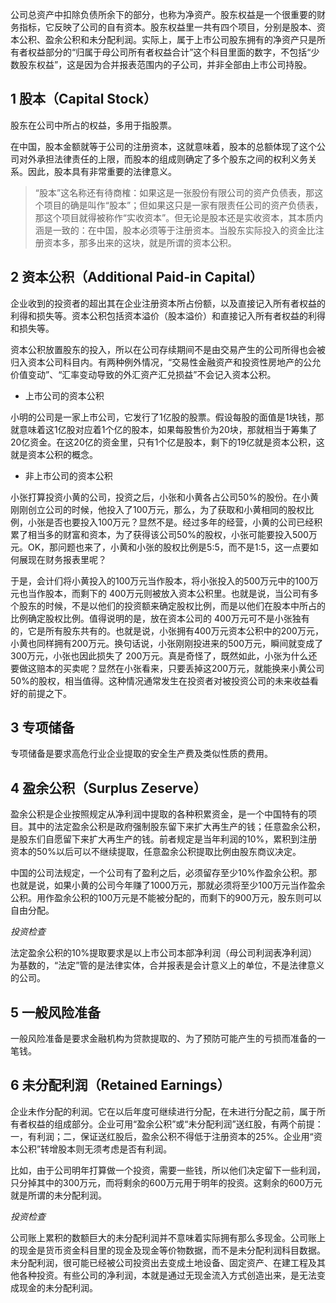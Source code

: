 公司总资产中扣除负债所余下的部分，也称为净资产。股东权益是一个很重要的财务指标，它反映了公司的自有资本。股东权益里一共有四个项目，分别是股本、资本公积、盈余公积和未分配利润。实际上，属于上市公司股东拥有的净资产只是所有者权益部分的“归属于母公司所有者权益合计”这个科目里面的数字，不包括“少数股东权益”，这是因为合并报表范围内的子公司，并非全部由上市公司持股。

## 1 股本（Capital Stock）

股东在公司中所占的权益，多用于指股票。

在中国，股本金额就等于公司的注册资本，这就意味着，股本的总额体现了这个公司对外承担法律责任的上限，而股本的组成则确定了多个股东之间的权利义务关系。因此，股本具有非常重要的法律意义。

>“股本”这名称还有待商榷：如果这是一张股份有限公司的资产负债表，那这个项目的确是叫作“股本”；但如果这只是一家有限责任公司的资产负债表，那这个项目就得被称作“实收资本”。但无论是股本还是实收资本，其本质内涵是一致的：在中国，股本必须等于注册资本。当股东实际投入的资金比注册资本多，那多出来的这块，就是所谓的资本公积。

## 2 资本公积（Additional Paid-in Capital）

企业收到的投资者的超出其在企业注册资本所占份额，以及直接记入所有者权益的利得和损失等。资本公积包括资本溢价（股本溢价）和直接记入所有者权益的利得和损失等。

资本公积放置股东的投入，所以在公司存续期间不是由交易产生的公司所得也会被归入资本公司科目内。有两种例外情况，“交易性金融资产和投资性房地产的公允价值变动”、“汇率变动导致的外汇资产汇兑损益”不会记入资本公积。

- 上市公司的资本公积

小明的公司是一家上市公司，它发行了1亿股的股票。假设每股的面值是1块钱，那就意味着这1亿股对应着1个亿的股本，如果每股售价为20块，那就相当于筹集了20亿资金。在这20亿的资金里，只有1个亿是股本，剩下的19亿就是资本公积，这就是资本公积的概念。

- 非上市公司的资本公积

小张打算投资小黄的公司，投资之后，小张和小黄各占公司50%的股份。在小黄刚刚创立公司的时候，他投入了100万元，那么，为了获取和小黄相同的股权比例，小张是否也要投入100万元？显然不是。经过多年的经营，小黄的公司已经积累了相当多的财富和资本，为了获得该公司50%的股权，小张可能要投入500万元。OK，那问题也来了，小黄和小张的股权比例是5∶5，而不是1∶5，这一点要如何展现在财务报表里呢？

于是，会计们将小黄投入的100万元当作股本，将小张投入的500万元中的100万元也当作股本，而剩下的 400万元则被放入资本公积里。也就是说，当公司有多个股东的时候，不是以他们的投资额来确定股权比例，而是以他们在股本中所占的比例确定股权比例。值得说明的是，放在资本公司的 400万元可不是小张独有的，它是所有股东共有的。也就是说，小张拥有400万元资本公积中的200万元，小黄也同样拥有200万元。换句话说，小张刚刚投进来的500万元，瞬间就变成了300万元，小张也因此损失了 200万元。真是奇怪了，既然如此，小张为什么还要做这赔本的买卖呢？显然在小张看来，只要丢掉这200万元，就能换来小黄公司50%的股权，相当值得。这种情况通常发生在投资者对被投资公司的未来收益看好的前提之下。

## 3 专项储备

专项储备是要求高危行业企业提取的安全生产费及类似性质的费用。

## 4 盈余公积（Surplus Zeserve）

盈余公积是企业按照规定从净利润中提取的各种积累资金，是一个中国特有的项目。其中的法定盈余公积是政府强制股东留下来扩大再生产的钱；任意盈余公积，是股东们自愿留下来扩大再生产的钱。前者规定是当年利润的10%，累积到注册资本的50%以后可以不继续提取，任意盈余公积提取比例由股东商议决定。

中国的公司法规定，一个公司有了盈利之后，必须留存至少10%作盈余公积。那也就是说，如果小黄的公司今年赚了1000万元，那就必须将至少100万元当作盈余公积。用作盈余公积的100万元是不能被分配的，而剩下的900万元，股东则可以自由分配。

*投资检查*

法定盈余公积的10%提取要求是以上市公司本部净利润（母公司利润表净利润）为基数的，“法定”管的是法律实体，合并报表是会计意义上的单位，不是法律意义的公司。

## 5 一般风险准备

一般风险准备是要求金融机构为贷款提取的、为了预防可能产生的亏损而准备的一笔钱。

## 6 未分配利润（Retained Earnings）

企业未作分配的利润。它在以后年度可继续进行分配，在未进行分配之前，属于所有者权益的组成部分。企业可用“盈余公积”或“未分配利润”送红股，有两个前提：一，有利润；二，保证送红股后，盈余公积不得低于注册资本的25%。企业用“资本公积”转增股本则无须考虑是否有利润。

比如，由于公司明年打算做一个投资，需要一些钱，所以他们决定留下一些利润，只分掉其中的300万元，而将剩余的600万元用于明年的投资。这剩余的600万元就是所谓的未分配利润。

*投资检查*

公司账上累积的数额巨大的未分配利润并不意味着实际拥有那么多现金。公司账上的现金是货币资金科目里的现金及现金等价物数据，而不是未分配利润科目数据。未分配利润，很可能已经被公司投资出去变成土地设备、固定资产、在建工程及其他各种投资。有些公司的净利润，本就是通过无现金流入方式创造出来，是无法变成现金的未分配利润。
